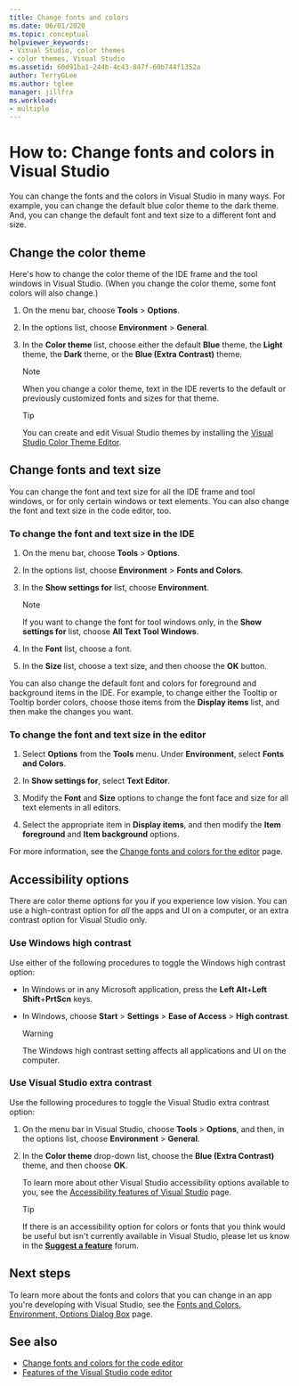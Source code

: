 ```yaml
---
title: Change fonts and colors
ms.date: 06/01/2020
ms.topic: conceptual
helpviewer_keywords:
- Visual Studio, color themes
- color themes, Visual Studio
ms.assetid: 60d91ba1-244b-4c43-847f-60b744f1352a
author: TerryGLee
ms.author: tglee
manager: jillfra
ms.workload:
- multiple
---
```

# How to: Change fonts and colors in Visual Studio

You can change the fonts and the colors in Visual Studio in many ways. For example, you can change the default blue color theme to the dark theme. And, you can change the default font and text size to a different font and size.

## Change the color theme

Here's how to change the color theme of the IDE frame and the tool windows in Visual Studio. (When you change the color theme, some font colors will also change.)

1. On the menu bar, choose **Tools** > **Options**.

1. In the options list, choose **Environment** > **General**.

1. In the **Color theme** list, choose either the default **Blue** theme, the **Light** theme, the **Dark** theme, or the **Blue (Extra Contrast)** theme.

    > [!NOTE]
    > When you change a color theme, text in the IDE reverts to the default or previously customized fonts and sizes for that theme.
    
    > [!TIP]
    > You can create and edit Visual Studio themes by installing the [Visual Studio Color Theme Editor](https://marketplace.visualstudio.com/items?itemName=VisualStudioPlatformTeam.VisualStudio2017ColorThemeEditor).

## Change fonts and text size

You can change the font and text size for all the IDE frame and tool windows, or for only certain windows or text elements. You can also change the font and text size in the code editor, too.

### To change the font and text size in the IDE

1. On the menu bar, choose **Tools** > **Options**.

1. In the options list, choose **Environment** > **Fonts and Colors**.

1. In the **Show settings for** list, choose **Environment**.

    > [!NOTE]
    > If you want to change the font for tool windows only, in the **Show settings for** list, choose **All Text Tool Windows**.

1. In the **Font** list, choose a font.

1. In the **Size** list, choose a text size, and then choose the **OK** button.

You can also change the default font and colors for foreground and background items in the IDE. For example, to change either the Tooltip or Tooltip border colors, choose those items from the **Display items** list, and then make the changes you want.

### To change the font and text size in the editor

1. Select **Options** from the **Tools** menu. Under **Environment**, select **Fonts and Colors**.

1. In **Show settings for**, select **Text Editor**.

1. Modify the **Font** and **Size** options to change the font face and size for all text elements in all editors.

1. Select the appropriate item in **Display items**, and then modify the **Item foreground** and **Item background** options.

For more information, see the [Change fonts and colors for the editor](../ide/reference/how-to-change-fonts-and-colors-in-the-editor.md) page.

## Accessibility options

There are color theme options for you if you experience low vision. You can use a high-contrast option for *all* the apps and UI on a computer, or an extra contrast option for Visual Studio only.

### Use Windows high contrast

Use either of the following procedures to toggle the Windows high contrast option:

- In Windows or in any Microsoft application, press the **Left Alt**+**Left Shift**+**PrtScn** keys.

- In Windows, choose **Start** > **Settings** > **Ease of Access** > **High contrast**.

    > [!WARNING]
    > The Windows high contrast setting affects all applications and UI on the computer.

### Use Visual Studio extra contrast

Use the following procedures to toggle the Visual Studio extra contrast option:

1. On the menu bar in Visual Studio, choose **Tools** > **Options**, and then, in the options list, choose **Environment** > **General**.

1. In the **Color theme** drop-down list, choose the **Blue (Extra Contrast)** theme, and then choose **OK**.

    To learn more about other Visual Studio accessibility options available to you, see the [Accessibility features of Visual Studio](../ide/reference/accessibility-features-of-visual-studio.md) page.
    
    > [!TIP]
    > If there is an accessibility option for colors or fonts that you think would be useful but isn't currently available in Visual Studio, please let us know in the **[Suggest a feature](../ide/suggest-a-feature.md)** forum.

## Next steps

To learn more about the fonts and colors that you can change in an app you're developing with Visual Studio, see the [Fonts and Colors, Environment, Options Dialog Box](../ide/reference/fonts-and-colors-environment-options-dialog-box.md) page. 

## See also

- [Change fonts and colors for the code editor](../ide/reference/how-to-change-fonts-and-colors-in-the-editor.md)
- [Features of the Visual Studio code editor](../ide/writing-code-in-the-code-and-text-editor.md)